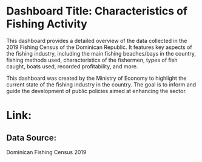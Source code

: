 # Dashboard Title: Characteristics of Fishing Activity

This dashboard provides a detailed overview of the data collected in the 2019 Fishing Census of the Dominican Republic. It features key aspects of the fishing industry, including the main fishing beaches/bays in the country, fishing methods used, characteristics of the fishermen, types of fish caught, boats used, recorded profitability, and more.

This dashboard was created by the Ministry of Economy to highlight the current state of the fishing industry in the country. The goal is to inform and guide the development of public policies aimed at enhancing the sector.

# Link: 

## Data Source: 
Dominican Fishing Census 2019